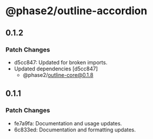 # @phase2/outline-accordion

## 0.1.2

### Patch Changes

- d5cc847: Updated for broken imports.
- Updated dependencies [d5cc847]
  - @phase2/outline-core@0.1.8

## 0.1.1

### Patch Changes

- fe7a9fa: Documentation and usage updates.
- 6c833ed: Documentation and formatting updates.

